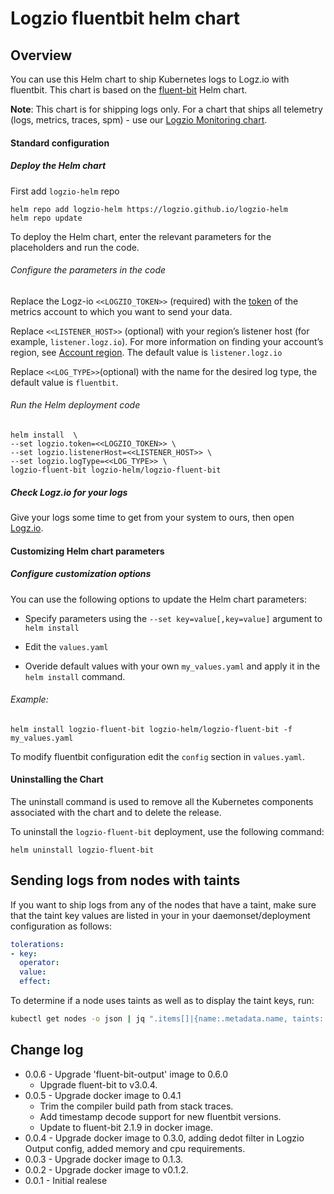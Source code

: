 # Logzio fluentbit helm chart

##  Overview

You can use this Helm chart to ship Kubernetes logs to Logz.io with fluentbit.
This chart is based on the [fluent-bit](https://github.com/fluent/helm-charts/tree/main/charts/fluent-bit) Helm chart. 

**Note**: This chart is for shipping logs only. For a chart that ships all telemetry (logs, metrics, traces, spm) - use our [Logzio Monitoring chart](https://github.com/logzio/logzio-helm/tree/master/charts/logzio-monitoring).

#### Standard configuration

##### Deploy the Helm chart
First add `logzio-helm` repo
```shell
helm repo add logzio-helm https://logzio.github.io/logzio-helm
helm repo update
```
To deploy the Helm chart, enter the relevant parameters for the placeholders and run the code. 

###### Configure the parameters in the code

Replace the Logz-io `<<LOGZIO_TOKEN>>` (required) with the [token](https://app.logz.io/#/dashboard/settings/manage-tokens/data-shipping) of the metrics account to which you want to send your data.

Replace `<<LISTENER_HOST>>` (optional) with your region’s listener host (for example, `listener.logz.io`). For more information on finding your account’s region, see [Account region](https://docs.logz.io/user-guide/accounts/account-region.html). The default value is `listener.logz.io`

Replace `<<LOG_TYPE>>`(optional) with the name for the desired log type, the default value is `fluentbit`.

###### Run the Helm deployment code

```shell
helm install  \
--set logzio.token=<<LOGZIO_TOKEN>> \
--set logzio.listenerHost=<<LISTENER_HOST>> \
--set logzio.logType=<<LOG_TYPE>> \
logzio-fluent-bit logzio-helm/logzio-fluent-bit
```

##### Check Logz.io for your logs

Give your logs some time to get from your system to ours, then open [Logz.io](https://app.logz.io/).


####  Customizing Helm chart parameters


##### Configure customization options

You can use the following options to update the Helm chart parameters: 

* Specify parameters using the `--set key=value[,key=value]` argument to `helm install`

* Edit the `values.yaml`

* Overide default values with your own `my_values.yaml` and apply it in the `helm install` command. 

###### Example:

```
helm install logzio-fluent-bit logzio-helm/logzio-fluent-bit -f my_values.yaml 
```

To modify fluentbit configuration edit the `config` section in `values.yaml`.
#### Uninstalling the Chart

The uninstall command is used to remove all the Kubernetes components associated with the chart and to delete the release.  

To uninstall the `logzio-fluent-bit` deployment, use the following command:

```shell
helm uninstall logzio-fluent-bit
```

## Sending logs from nodes with taints

If you want to ship logs from any of the nodes that have a taint, make sure that the taint key values are listed in your in your daemonset/deployment configuration as follows:

```yaml
tolerations:
- key: 
  operator: 
  value: 
  effect: 
```

To determine if a node uses taints as well as to display the taint keys, run:

```sh
kubectl get nodes -o json | jq ".items[]|{name:.metadata.name, taints:.spec.taints}"
```


## Change log
* 0.0.6 - Upgrade 'fluent-bit-output' image to 0.6.0
  - Upgrade fluent-bit to v3.0.4.
* 0.0.5 - Upgrade docker image to 0.4.1
  * Trim the compiler build path from stack traces.
  * Add timestamp decode support for new fluentbit versions.
  * Update to fluent-bit 2.1.9 in docker image.
* 0.0.4 - Upgrade docker image to 0.3.0, adding dedot filter
          in Logzio Output config, added memory and cpu requirements.
* 0.0.3 - Upgrade docker image to 0.1.3.
* 0.0.2 - Upgrade docker image to v0.1.2.
* 0.0.1 - Initial realese
